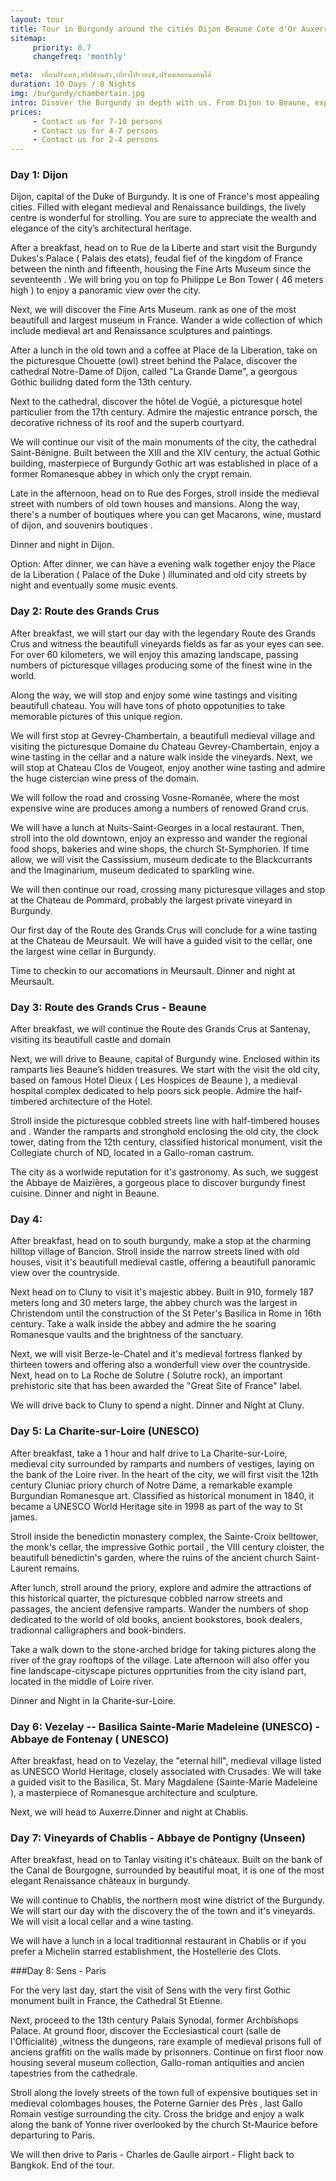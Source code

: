 ```yaml
---
layout: tour
title: Tour in Burgundy around the cities Dijon Beaune Cote d'Or Auxerre Vezelay Yonne  
sitemap:
     priority: 0.7
     changefreq: 'monthly'    

meta:  เที่ยวฝรั่งเศส,ทริปส่วนตัว,เที่ยวโปรวองซ์,ฝรั่งเศสตอนตอนใต้
duration: 10 Days / 8 Nights
img: /burgundy/chambertain.jpg
intro: Disover the Burgundy in depth with us. From Dijon to Beaune, experience great wine throught the legendary Route des Grands Crus, admire the countless   medieval villages and endless vineyards. On the northern part, wander the UNESCO World Heritage Sites of Vezelay and the Fontenay abbey.  And much more with this 10 days tour.  Welcome to strongBurgundy. 
prices: 
     - Contact us for 7-10 persons
     - Contact us for 4-7 persons
     - Contact us for 2-4 persons
---
```


### Day 1: Dijon
Dijon, capital of the Duke of Burgundy. It  is one of France's most appealing cities. Filled with elegant medieval and Renaissance buildings, the lively centre is wonderful for strolling. You are sure to appreciate the wealth and elegance of the city’s architectural heritage. 

After a breakfast, head on to Rue de la Liberte and start visit the Burgundy Dukes's Palace ( Palais des etats), feudal fief of the kingdom of France between the ninth and fifteenth, housing the Fine Arts Museum since the seventeenth . We will bring you on top fo Philippe Le Bon Tower ( 46 meters high ) to enjoy a panoramic view over the city.

Next, we will discover the Fine Arts Museum. rank as one of the most beautifull and largest museum in France. Wander a wide collection of which include medieval art and Renaissance sculptures and paintings.

After a lunch in the old town and a coffee at Place de la Liberation, take on the picturesque Chouette (owl) street behind the Palace,  discover the  cathedral Notre-Dame of Dijon, called "La Grande Dame", a georgous Gothic builidng dated form the 13th century.

 Next to the cathedral, discover the hôtel de Vogüé, a picturesque hotel particulier from the 17th century. Admire the majestic entrance porsch, the decorative richness of its roof and the superb courtyard.

We will continue our visit of the main monuments of the city, the cathedral Saint-Bénigne. Built between the XIII and the XIV century, the actual Gothic building, masterpiece of Burgundy Gothic art was established in place of a former Romanesque abbey in which only the crypt remain.

Late in the afternoon, head on to Rue des Forges, stroll inside the medieval street with numbers of old town houses and mansions.  Along the way, there's a number of boutiques where you can get Macarons, wine, mustard of dijon, and souvenirs boutiques .

Dinner and night in Dijon.

Option: 
After dinner, we can have a evening walk together  enjoy the Place de la Liberation ( Palace of the Duke ) illuminated and old city streets by night and eventually some music events.

### Day 2:  Route des Grands Crus

After breakfast, we will start our day with the legendary Route des Grands Crus and witness the beautifull vineyards
fields as far as your eyes can see. For over 60 kilometers, we will enjoy this amazing landscape, passing numbers of  picturesque villages producing some of the finest wine in the world.

Along the way, we will stop and enjoy some wine tastings and visiting beautifull chateau. You will have tons of photo oppotunities to take memorable pictures 
of this unique region.

We will first stop at Gevrey-Chambertain, a beautifull medieval village and visiting the picturesque Domaine du Chateau Gevrey-Chambertain, enjoy a wine tasting in the cellar and a nature walk inside the vineyards. Next, we will stop at Chateau Clos de Vougeot, enjoy another wine tasting and admire the huge cistercian wine press of the domain.

We will follow the road and crossing  Vosne-Romanée, where the most expensive wine are produces among a numbers of renowed Grand crus. 

We will have a lunch at Nuits-Saint-Georges in a local restaurant. Then, stroll into the old downtown, enjoy an expresso and wander the regional food shops, bakeries and wine shops, the church St-Symphorien.
If time allow, we will visit the Cassissium, museum dedicate to the Blackcurrants and the Imaginarium, museum dedicated to sparkling wine.

We will  then continue our road, crossing many picturesque villages and stop at the Chateau de Pommard,  probably the largest private vineyard in Burgundy.

Our first day of the Route des Grands Crus will conclude for a wine tasting at the Chateau de Meursault. We will have a guided visit to the cellar, one the largest wine cellar in Burgundy.

Time to checkin to our accomations in Meursault.
Dinner and night at Meursault.

### Day 3:  Route des Grands Crus - Beaune

After breakfast, we will continue the Route des Grands Crus at Santenay, visiting its beautifull castle and domain

Next, we will drive to Beaune, capital of Burgundy wine. Enclosed within its ramparts lies Beaune’s hidden treasures.
We start with the visit the old city, based on famous Hotel Dieux ( Les Hospices de Beaune ), a medieval hospital complex dedicated to help poors sick people. Admire the half-timbered architecture of the Hotel.

Stroll inside the picturesque cobbled streets line with half-timbered houses and . Wander the ramparts and stronghold enclosing the old city, the clock tower, dating from the 12th century, classified historical monument, visit the Collegiate church of ND, located in a Gallo-roman castrum.

The city as a worlwide reputation for it's gastronomy. As such, we suggest the Abbaye de Maizières, a gorgeous place to discover burgundy finest cuisine. 
Dinner and night in Beaune.


### Day 4:   
After breakfast, head on to south burgundy, make a stop at the charming hilltop village of Bancion. Stroll inside the narrow streets lined with old houses, visit it's beautifull medieval castle, offering a beautifull panoramic view over the countryside. 

Next head on to Cluny to visit it's majestic abbey. Built in 910, formely 187 meters long and 30 meters large, the abbey church was the largest in Christendom until the construction of the St Peter's Basilica in Rome in 16th century. Take a walk inside the abbey and admire the he soaring Romanesque vaults and the brightness of the sanctuary.

Next,  we will visit Berze-le-Chatel and it's medieval fortress flanked by thirteen towers and offering also a wonderfull view over the countryside. 
Next, head on to La Roche de Solutre ( Solutre rock), an important prehistoric site that has been awarded the "Great Site of France" label.

We will drive back to Cluny to spend a night.
Dinner and Night at Cluny.


### Day 5:  La Charite-sur-Loire (UNESCO)  
After breakfast, take a 1 hour and half drive to La Charite-sur-Loire, medieval city surrounded by ramparts and numbers of vestiges, laying on the bank of the Loire river.
In the heart of the city, we will first visit the 12th century Cluniac priory church of Notre Dame, a remarkable example Burgundian Romanesque art.
Classified as historical monument in 1840, it became a UNESCO World Heritage site in 1998 as part of the way to St james. 

Stroll inside the benedictin monastery complex, the Sainte-Croix belltower,  the monk's cellar, the impressive Gothic portail , the VIII century cloister, the beautifull benedictin's garden, where the ruins of the ancient church Saint-Laurent remains. 

After lunch, stroll around the priory, explore and admire the attractions of this historical quarter, the picturesque cobbled narrow streets and passages, the ancient defensive ramparts. Wander the numbers of shop dedicated to the world of old books, ancient bookstores, book dealers, tradionnal calligraphers and book-binders.

Take a walk down to the stone-arched bridge for taking pictures  along the river of the gray rooftops of the village.
Late afternoon will also offer you fine landscape-cityscape pictures opprtunities from the city island part, located in the middle of Loire river. 

Dinner and Night in la Charite-sur-Loire.

### Day 6: Vezelay -- Basilica Sainte-Marie Madeleine (UNESCO) - Abbaye de Fontenay ( UNESCO) 
After breakfast, head on to Vezelay, the "eternal hill",  medieval village listed as UNESCO World Heritage, closely associated with Crusades. We will take a guided visit to the Basilica, St. Mary Magdalene (Sainte-Marie Madeleine ), a masterpiece of Romanesque architecture and sculpture. 

Next, we will head to Auxerre.Dinner and night at Chablis.

### Day 7: Vineyards of Chablis - Abbaye de Pontigny (Unseen) 

After breakfast, head on to Tanlay visiting it's châteaux. Built on the bank of the Canal de Bourgogne, surrounded by beautiful moat,  it is one of the most elegant Renaissance châteaux in burgundy. 

We will continue to Chablis, the northern most wine district of the Burgundy.
We will start our day with the discovery the of the town and it's vineyards. We will visit a local cellar and a wine tasting.

We will have a lunch in a local traditionnal restaurant in Chablis or if you prefer a Michelin starred establishment, the Hostellerie des Clots.

###Day 8: Sens - Paris

For the very last day,  start the visit of Sens with the very first Gothic monument built in France, the Cathedral St Etienne.

Next, proceed to the 13th century Palais Synodal, former Archbishops Palace. At ground floor, discover the Ecclesiastical court (salle de l'Officialité) ,witness the dungeons, rare example of medieval prisons full of anciens graffiti on the walls made by prisonners. Continue on first floor now housing several museum collection, Gallo-roman antiquities and ancien tapestries from the cathedrale.

Stroll along the lovely streets of the town full of expensive boutiques set in medieval colombages houses, the Poterne Garnier des Près , last Gallo Romain vestige surrounding the city. Cross the bridge and enjoy a walk along the bank of Yonne river overlooked by the church St-Maurice before departuring to Paris.

We will  then drive to Paris - Charles de Gaulle airport - Flight back to Bangkok.
End of the tour.




